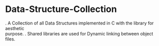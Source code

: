 # Data-Structure-Collection
. A Collection of all Data Structures implemented in C with the library for aesthetic  
  purpose.
. Shared libraries are used for Dynamic linking between object files.
